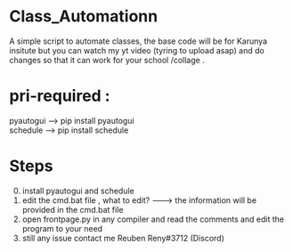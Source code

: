 # Class_Automationn
A simple script to automate classes, the base code will be for Karunya insitute but you can watch my yt video (tyring to upload asap) and  do changes so that it can work for your school /collage .
# pri-required :
pyautogui  --> pip install pyautogui                                                                                                                          
schedule   --> pip install schedule
# Steps
0) install pyautogui and schedule
1) edit the cmd.bat file , what to edit? ---> the information will be provided in the cmd.bat file
2) open frontpage.py in any compiler and read the comments and edit the program to your need 
3) still any issue contact me Reuben Reny#3712 (Discord)
